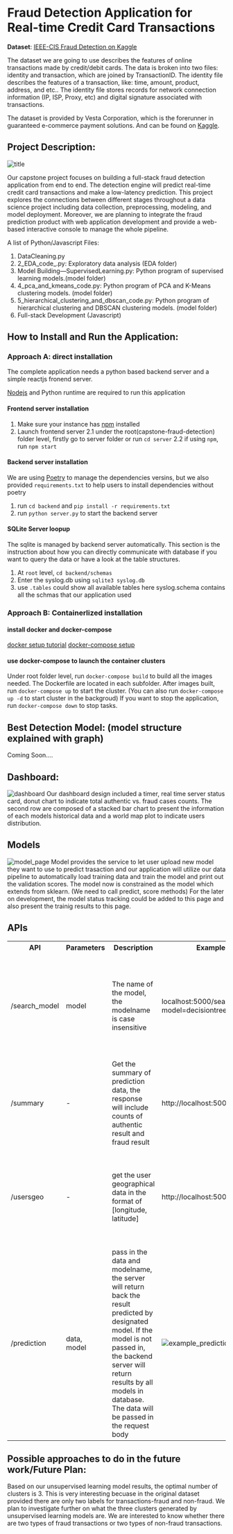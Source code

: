 # Fraud Detection Application for Real-time Credit Card Transactions
 
**Dataset**: [IEEE-CIS Fraud Detection on Kaggle](https://www.kaggle.com/c/ieee-fraud-detection)

The dataset we are going to use describes the features of  online transactions made by  credit/debit cards. The data is broken into two files: identity and transaction, which are joined by TransactionID.  The identity file describes the features of a transaction, like: time, amount, product, address, and etc.. The identity file stores records for network connection information (IP, ISP, Proxy, etc) and digital signature associated with transactions.
 
The dataset is provided by Vesta Corporation, which is the forerunner in guaranteed e-commerce payment solutions. And can be found on [Kaggle](https://www.kaggle.com/c/ieee-fraud-detection/overview).
 


## Project Description:
![title](./assets/structure.png)

Our capstone project focuses on building a full-stack fraud detection application from end to end. The detection engine will predict real-time credit card transactions and make a low-latency prediction. This project explores the connections between different stages throughout a data science project including data collection, preprocessing, modeling, and model deployment. Moreover, we are planning to integrate the fraud prediction product with web application development and provide a web-based interactive console to manage the whole pipeline. 
 
A list of Python/Javascript Files:
1. DataCleaning.py
2. 2_EDA_code_.py:  Exploratory data analysis (EDA folder)
3. Model Building—SupervisedLearning.py: Python program of supervised learning models.(model folder)
4. 4_pca_and_kmeans_code.py: Python program of PCA and K-Means clustering models.  (model folder)
5. 5_hierarchical_clustering_and_dbscan_code.py: Python program of hierarchical clustering and DBSCAN clustering models. (model folder)
6. Full-stack Development (Javascript)
 
 
## How to Install and Run the Application:
### Approach A: direct installation
The complete application needs a python based backend server and a simple reactjs fronend server.

[Nodejs](https://nodejs.org/en/download/) and Python runtime are required to run this application
#### Frontend server installation
1. Make sure your instance has [npm](https://www.npmjs.com/package/npm) installed
2. Launch frontend server
2.1 under the root(capstone-fraud-detection) folder level, firstly go to server folder or run `cd server`
2.2 if using `npm`, run `npm start`
#### Backend server installation
We are using [Poetry](https://python-poetry.org/docs/) to manage the dependencies versins, but we also provided `requirements.txt` to help users to install dependencies without poetry
1. run `cd backend` and `pip install -r requirements.txt`
2. run `python server.py` to start the backend server
#### SQLite Server loopup
The sqlite is managed by backend server automatically. This section is the instruction about how you can directly communicate with database if you want to query the data or have a look at the table structures.
1. At `root` level, `cd backend/schemas`
2. Enter the syslog.db using `sqlite3 syslog.db`
3. use `.tables` could show all available tables here
syslog.schema contains all the schmas that our application used
### Approach B: Containerlized installation
#### install docker and docker-compose
[docker setup tutorial](https://docs.docker.com/get-docker/)
[docker-compose setup](https://docs.docker.com/compose/install/)
#### use docker-compose to launch the container clusters
Under root folder level, run `docker-compose build` to build all the images needed. The Dockerfile are located in each subfolder.
After images built, run `docker-compose up` to start the cluster. (You can also run `docker-compose up -d` to start cluster in the backgroud)
If you want to stop the application, run `docker-compose down` to stop tasks.
## Best Detection Model: (model structure explained with graph)
Coming Soon….
 
 
## Dashboard:
![dashboard](./assets/dashboard.png)
Our dashboard design included a timer, real time server status card, donut chart to indicate total authentic vs. fraud cases counts. The second row are composed of a stacked bar chart to present the information of each models historical data and a world map plot to indicate users distribution. 

## Models
![model_page](./assets/modelpage.png)
Model provides the service to let user upload new model they want to use to predict trasaction and our application will utilize our data pipeline to automatically load training data and train the model and print out the validation scores. The model now is constrained as the model which extends from sklearn. (We need to call predict, score methods)
For the later on development, the model status tracking could be added to this page and also present the trainig results to this page.
## APIs
<table> 
<tr>
<th>API</th>
<th>Parameters</th>
<th>Description</th>
<th>Examples</th>
<th>Example Result</th>
</tr>
<tr>
<td>/search_model</td>
<td>model</td>
<td>The name of the model, the modelname is case insensitive</td>
<td>localhost:5000/search_model?model=decisiontree</td>
<td>
<pre>
{
  "result": [
    [
      17, 
      "desiciontree", 
      0
    ], 
    [
      5, 
      "desiciontree", 
      1
    ]
  ]
}
</pre>
</td>
</tr>
<tr>
<td>/summary</td>
<td>-</td>
<td>Get the summary of prediction data, the response will include counts of authentic result and fraud result</td>
<td>http://localhost:5000/summary</td>
<td><pre>
{
  "auth_cnt": 19, 
  "fraud_cnt": 78
}
</pre></td>
</tr>
<tr>
<td>/usersgeo</td>
<td>-</td>
<td>get the user geographical data in the format of [longitude, latitude]</td>
<td>http://localhost:5000/usersgeo</td>
<td><pre>
{
  "result": [
    [
      -77.0, 
      38.8833
    ], 
    [
      -77.0, 
      38.8833
    ], 
    ...
  ]
}
</pre></td>
</tr>
<tr>
<td>/prediction</td>
<td>data, <br> model</td>
<td>pass in the data and modelname, the server will return back the result predicted by designated model. If the model is not passed in, the backend server will return results by all models in database. The data will be passed in the request body</td>
<td><img src="./assets/example_prediction.png" alt="example_prediction"/></td>
<td><pre>
{
	"randomforest": 0,
	"desiciontree": 1,
	"xgbooster": 0
}
</pre></td>
</tr>
</table>

## Possible approaches to do in the future work/Future Plan:
 
Based on our unsupervised learning model results, the optimal number of clusters is 3.  This is very interesting becuase in the original dataset provided there are only two labels for transactions-fraud and non-fraud. We plan to investigate further on what the three clusters generated by unsupervised learning models are. We are interested to know whether there are two types of fraud transactions or two types of non-fraud transactions.

